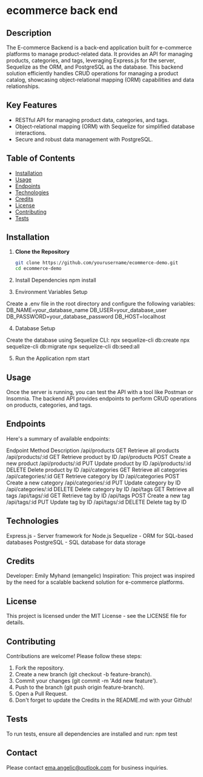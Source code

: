 # ecommerce back end

## Description
The E-commerce Backend is a back-end application built for e-commerce platforms to manage product-related data. It provides an API for managing products, categories, and tags, leveraging Express.js for the server, Sequelize as the ORM, and PostgreSQL as the database. This backend solution efficiently handles CRUD operations for managing a product catalog, showcasing object-relational mapping (ORM) capabilities and data relationships.

## Key Features
- RESTful API for managing product data, categories, and tags.
- Object-relational mapping (ORM) with Sequelize for simplified database interactions.
- Secure and robust data management with PostgreSQL.

## Table of Contents

- [Installation](#installation)
- [Usage](#usage)
- [Endpoints](#endpoints)
- [Technologies](#technologies)
- [Credits](#credits)
- [License](#license)
- [Contributing](#contributing)
- [Tests](#tests)

## Installation

1. **Clone the Repository**
   ```bash
   git clone https://github.com/yourusername/ecommerce-demo.git
   cd ecommerce-demo

2. Install Dependencies
npm install

3. Environment Variables Setup

Create a .env file in the root directory and configure the following variables:
DB_NAME=your_database_name
DB_USER=your_database_user
DB_PASSWORD=your_database_password
DB_HOST=localhost

4. Database Setup

Create the database using Sequelize CLI: 
npx sequelize-cli db:create
npx sequelize-cli db:migrate
npx sequelize-cli db:seed:all

5. Run the Application
npm start

## Usage
Once the server is running, you can test the API with a tool like Postman or Insomnia. The backend API provides endpoints to perform CRUD operations on products, categories, and tags.

## Endpoints
Here's a summary of available endpoints:

Endpoint	Method	Description
/api/products	GET	Retrieve all products
/api/products/:id	GET	Retrieve product by ID
/api/products	POST	Create a new product
/api/products/:id	PUT	Update product by ID
/api/products/:id	DELETE	Delete product by ID
/api/categories	GET	Retrieve all categories
/api/categories/:id	GET	Retrieve category by ID
/api/categories	POST	Create a new category
/api/categories/:id	PUT	Update category by ID
/api/categories/:id	DELETE	Delete category by ID
/api/tags	GET	Retrieve all tags
/api/tags/:id	GET	Retrieve tag by ID
/api/tags	POST	Create a new tag
/api/tags/:id	PUT	Update tag by ID
/api/tags/:id	DELETE	Delete tag by ID

## Technologies
Express.js - Server framework for Node.js
Sequelize - ORM for SQL-based databases
PostgreSQL - SQL database for data storage

## Credits
Developer: Emily Myhand (emangelic)
Inspiration: This project was inspired by the need for a scalable backend solution for e-commerce platforms.

## License
This project is licensed under the MIT License - see the LICENSE file for details.

## Contributing
Contributions are welcome! Please follow these steps:

1. Fork the repository.
2. Create a new branch (git checkout -b feature-branch).
3. Commit your changes (git commit -m 'Add new feature').
4. Push to the branch (git push origin feature-branch).
5. Open a Pull Request.
6. Don't forget to update the Credits in the README.md with your Github!

## Tests
To run tests, ensure all dependencies are installed and run:
npm test

## Contact

Please contact ema.angelic@outlook.com for business inquiries.